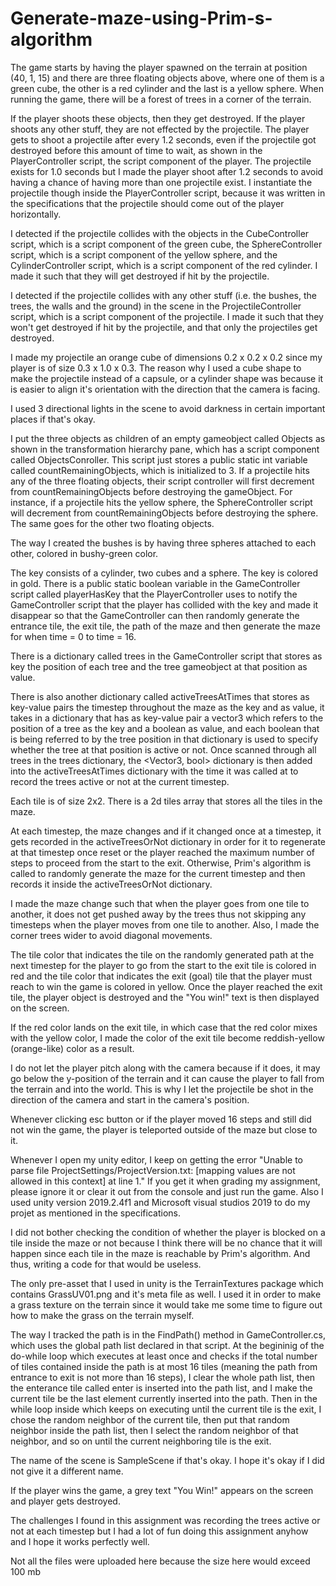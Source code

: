 # Generate-maze-using-Prim-s-algorithm

The game starts by having the player spawned on the terrain at position (40, 1, 15) and there are three floating objects above, 
where one of them is a green cube, the other is a red cylinder and the last is a yellow sphere. When running the game, 
there will be a forest of trees in a corner of the terrain.


If the player shoots these objects, then they get destroyed. If the player shoots any other stuff, they are not effected by the projectile. 
The player gets to shoot a projectile after every 1.2 seconds, even if the projectile got destroyed before this amount of time to wait, 
as shown in the PlayerController script, the script component of the player. The projectile exists for 1.0 seconds but I made the player 
shoot after 1.2 seconds to avoid having a chance of having more than one projectile exist. I instantiate the projectile though inside 
the PlayerController script, because it was written in the specifications that the projectile should come out of the player horizontally.


I detected if the projectile collides with the objects in the CubeController script, which is a script component of the green cube,
the SphereController script, which is a script component of the yellow sphere, and the CylinderController script, 
which is a script component of the red cylinder. I made it such that they will get destroyed if hit by the projectile. 


I detected if the projectile collides with any other stuff (i.e. the bushes, the trees, the walls and the ground) in the scene in the ProjectileController script, which 
is a script component of the projectile. I made it such that they won't get destroyed if hit by the projectile, and that only the projectiles get destroyed.


I made my projectile an orange cube of dimensions 0.2 x 0.2 x 0.2 since my player is of size 0.3 x 1.0 x 0.3. The reason why I used a 
cube shape to make the projectile instead of a capsule, or a cylinder shape was because it is easier to align it's orientation with the direction that the camera 
is facing. 


I used 3 directional lights in the scene to avoid darkness in certain important places if that's okay. 


I put the three objects as children of an empty gameobject called Objects as shown in the transformation hierarchy pane, which has 
a script component called ObjectsConroller. This script just stores a public static int variable called countRemainingObjects, 
which is initialized to 3. If a projectile hits any of the three floating objects, their script controller 
will first decrement from countRemainingObjects before destroying the gameObject. For instance, if a projectile hits the yellow sphere, 
the SphereController script will decrement from countRemainingObjects before destroying the sphere. The same goes for the other
two floating objects. 


The way I created the bushes is by having three spheres attached to each other, colored in bushy-green color.


The key consists of a cylinder, two cubes and a sphere. The key is colored in gold. There is a public static boolean variable 
in the GameController script called playerHasKey that the PlayerController uses to notify the GameController script that the player has 
collided with the key and made it disappear so that the GameController can then randomly generate the entrance tile, the exit tile, 
the path of the maze and then generate the maze for when time = 0 to time = 16. 


There is a dictionary called trees in the GameController script that stores as key the position of each tree and the tree gameobject at that position as value.


There is also another dictionary called activeTreesAtTimes that stores as key-value pairs the timestep throughout the maze as the key and as value, it takes in a dictionary
that has as key-value pair a vector3 which refers to the position of a tree as the key and a boolean as value, and each boolean that 
is being referred to by the tree position in that dictionary is used to specify whether the tree at that position is active or not.
Once scanned through all trees in the trees dictionary, the <Vector3, bool> dictionary is then added into the activeTreesAtTimes 
dictionary with the time it was called at to record the trees active or not at the current timestep. 


Each tile is of size 2x2. There is a 2d tiles array that stores all the tiles in the maze. 


At each timestep, the maze changes and if it changed once at a timestep, it gets recorded in the activeTreesOrNot dictionary in order for it to regenerate at that
timestep once reset or the player reached the maximum number of steps to proceed from the start to the exit. Otherwise, Prim's algorithm is called to randomly generate the maze for the current 
timestep and then records it inside the activeTreesOrNot dictionary. 


I made the maze change such that when the player goes from one tile to another, it does not get pushed away by the trees thus not skipping 
any timesteps when the player moves from one tile to another. Also, I made the corner trees wider to avoid diagonal movements. 


The tile color that indicates the tile on the randomly generated path at the next timestep for the player to go from the start to the exit tile is colored in red and the 
tile color that indicates the exit (goal) tile that the player must reach to win the game is colored in yellow. Once the player
reached the exit tile, the player object is destroyed and the "You win!" text is then displayed on the screen.

If the red color lands on the exit tile, in which case that the red color mixes with the yellow color, I made the color of 
the exit tile become reddish-yellow (orange-like) color as a result.


I do not let the player pitch along with the camera because if it does, it may go below the y-position of the terrain and it can cause
the player to fall from the terrain and into the world. This is why I let the projectile be shot in the direction of the camera and
start in the camera's position. 


Whenever clicking esc button or if the player moved 16 steps and still did not win the game, the player is teleported outside of the maze 
but close to it.


Whenever I open my unity editor, I keep on getting the error 
"Unable to parse file ProjectSettings/ProjectVersion.txt: [mapping values are not allowed in this context] at line 1." 
If you get it when grading my assignment, please ignore it or clear it out from the console and just run the game. Also
I used unity version 2019.2.4f1 and Microsoft visual studios 2019 to do my projet as mentioned in the specifications.


I did not bother checking the condition of whether the player is blocked on a tile inside the maze or not because I think
there will be no chance that it will happen since each tile in the maze is reachable by Prim's algorithm. And thus, writing a code for that
would be useless.


The only pre-asset that I used in unity is the TerrainTextures package which contains GrassUV01.png and it's meta file as well.
I used it in order to make a grass texture on the terrain since it would take me some time to figure out how to make the grass on the 
terrain myself.


The way I tracked the path is in the FindPath() method in GameController.cs, which uses the global path list declared in that script.
At the begininig of the do-while loop which executes at least once and checks if the total number of tiles contained inside the path
is at most 16 tiles (meaning the path from entrance to exit is not more than 16 steps), I clear the whole path list, 
then the enterance tile called enter is inserted into the path list, and I make the current tile be the last element currently 
inserted into the path. Then in the while loop inside which keeps on executing until the current tile is the exit, 
I chose the random neighbor of the current tile, then put that random neighbor inside the path list, then I select the random neighbor 
of that neighbor, and so on until the current neighboring tile is the exit.


The name of the scene is SampleScene if that's okay. I hope it's okay if I did not give it a different name.


If the player wins the game, a grey text "You Win!" appears on the screen and player gets destroyed.


The challenges I found in this assignment was recording the trees active or not at each timestep but I had a lot of fun doing this 
assignment anyhow and I hope it works perfectly well.




Not all the files were uploaded here because the size here would exceed 100 mb
